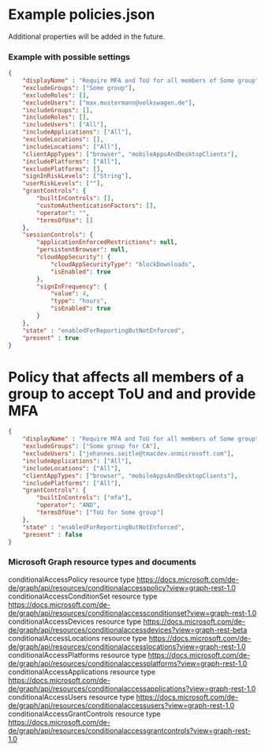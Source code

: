 # Example policies.json
Additional properties will be added in the future.

### Example with possible settings
```json
{
    "displayName" : "Require MFA and ToU for all members of Some group",
    "excludeGroups": ["Some group"],
    "excludeRoles": [],
    "excludeUsers": ["max.mustermann@volkswagen.de"],
    "includeGroups": [],
    "includeRoles": [],
    "includeUsers": ["All"],
    "includeApplications": ["All"],
    "excludeLocations": [],
    "includeLocations": ["All"],
    "clientAppTypes": ["browser", "mobileAppsAndDesktopClients"],
    "includePlatforms": ["All"],
    "excludePlatforms": [],
    "signInRiskLevels": ["String"],
    "userRiskLevels": [""],
    "grantControls": {
        "builtInControls": [],
        "customAuthenticationFactors": [],
        "operator": "",
        "termsOfUse": []
    },
    "sessionControls": {
        "applicationEnforcedRestrictions": null,
        "persistentBrowser": null,
        "cloudAppSecurity": {
            "cloudAppSecurityType": "blockDownloads",
            "isEnabled": true
        },
        "signInFrequency": {
            "value": 4,
            "type": "hours",
            "isEnabled": true
        }
    },    
    "state" : "enabledForReportingButNotEnforced",
    "present" : true
}
```

# Policy that affects all members of a group to accept ToU and and provide MFA
```json
{
    "displayName" : "Require MFA and ToU for all members of Some group",
    "excludeGroups": ["Some group for CA"],
    "excludeUsers": ["johannes.seitle@tmacdev.onmicrosoft.com"],        
    "includeApplications": ["All"],        
    "includeLocations": ["All"],
    "clientAppTypes": ["browser", "mobileAppsAndDesktopClients"],
    "includePlatforms": ["All"],
    "grantControls": {
        "builtInControls": ["mfa"],
        "operator": "AND",
        "termsOfUse": ["ToU for Some group"]
    },
    "state" : "enabledForReportingButNotEnforced",
    "present" : false
}
```

### Microsoft Graph resource types and documents
conditionalAccessPolicy resource type https://docs.microsoft.com/de-de/graph/api/resources/conditionalaccesspolicy?view=graph-rest-1.0
conditionalAccessConditionSet resource type https://docs.microsoft.com/de-de/graph/api/resources/conditionalaccessconditionset?view=graph-rest-1.0
conditionalAccessDevices resource type https://docs.microsoft.com/de-de/graph/api/resources/conditionalaccessdevices?view=graph-rest-beta
conditionalAccessLocations resource type https://docs.microsoft.com/de-de/graph/api/resources/conditionalaccesslocations?view=graph-rest-1.0
conditionalAccessPlatforms resource type https://docs.microsoft.com/de-de/graph/api/resources/conditionalaccessplatforms?view=graph-rest-1.0
conditionalAccessApplications resource type https://docs.microsoft.com/de-de/graph/api/resources/conditionalaccessapplications?view=graph-rest-1.0
conditionalAccessUsers resource type https://docs.microsoft.com/de-de/graph/api/resources/conditionalaccessusers?view=graph-rest-1.0
conditionalAccessGrantControls resource type https://docs.microsoft.com/de-de/graph/api/resources/conditionalaccessgrantcontrols?view=graph-rest-1.0